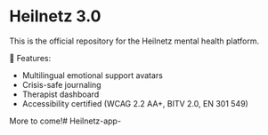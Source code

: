 # Heilnetz 3.0

This is the official repository for the Heilnetz mental health platform.

🧠 Features:
- Multilingual emotional support avatars
- Crisis-safe journaling
- Therapist dashboard
- Accessibility certified (WCAG 2.2 AA+, BITV 2.0, EN 301 549)

More to come!# Heilnetz-app-
